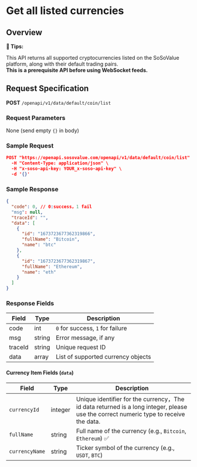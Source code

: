 # Get all listed currencies

## **Overview**

**🌟 Tips:**&#x20;

This API returns all supported cryptocurrencies listed on the SoSoValue platform, along with their default trading pairs.\
**This is a prerequisite API before using WebSocket feeds.**

## ​**Request Specification**

**POST** `/openapi/v1/data/default/coin/list`

### **Request Parameters**

None (send empty `{}` in body)

### **Sample Request**

```json
POST "https://openapi.sosovalue.com/openapi/v1/data/default/coin/list" \
  -H "Content-Type: application/json" \
  -H "x-soso-api-key: YOUR_x-soso-api-key" \
  -d '{}'
```

### **Sample Response**

```json
{
  "code": 0, // 0:success，1 fail
  "msg": null,
  "traceId": "",
  "data": [
    {
      "id": "1673723677362319866",
      "fullName": "Bitcoin",
      "name": "btc"
    },
    {
      "id": "1673723677362319867",
      "fullName": "Ethereum",
      "name": "eth"
    }
  ]
}
```

### **Response Fields**

| Field   | Type   | Description                        |
| ------- | ------ | ---------------------------------- |
| code    | int    | `0` for success, `1` for failure   |
| msg     | string | Error message, if any              |
| traceId | string | Unique request ID                  |
| data    | array  | List of supported currency objects |

#### **Currency Item Fields (`data`)**

| Field          | Type    | Description                                                                                                                          |
| -------------- | ------- | ------------------------------------------------------------------------------------------------------------------------------------ |
| `currencyId`   | integer | Unique identifier for the currency，The id data returned is a long integer, please use the correct numeric type to receive the data. |
| `fullName`     | string  | Full name of the currency (e.g., `Bitcoin`, `Ethereum`) ✅                                                                           |
| `currencyName` | string  | Ticker symbol of the currency (e.g., `USDT`, `BTC`)                                                                                  |
